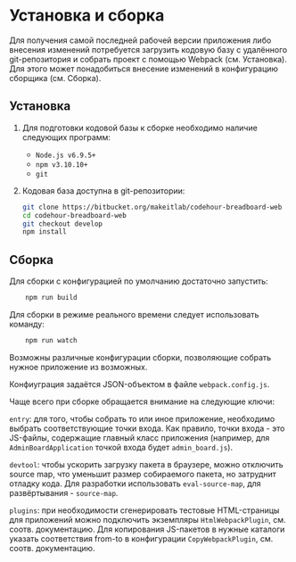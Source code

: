 # Установка и сборка

Для получения самой последней рабочей версии приложения либо внесения изменений
потребуется загрузить кодовую базу с удалённого git-репозитория и собрать проект с помощью
Webpack (см. Установка). 
Для этого может понадобиться внесение изменений в конфигурацию сборщика (см. Сборка).

## Установка

1. Для подготовки кодовой базы к сборке необходимо наличие следующих программ:

    - `Node.js v6.9.5+`
    - `npm v3.10.10+`
    - `git`

2. Кодовая база доступна в git-репозитории:

    ```bash
    git clone https://bitbucket.org/makeitlab/codehour-breadboard-web
    cd codehour-breadboard-web
    git checkout develop
    npm install
    ```
    
## Сборка

Для сборки с конфигурацией по умолчанию достаточно запустить:

```bash
    npm run build
```

Для сборки в режиме реального времени следует использовать команду:

```bash
    npm run watch
```


Возможны различные конфигурации сборки, позволяющие собрать нужное приложение из возможных.

Конфиуграция задаётся JSON-объектом в файле `webpack.config.js`.

Чаще всего при сборке обращается внимание на следующие ключи:

`entry`: для того, чтобы собрать то или иное приложение, необходимо выбрать соответствующие точки входа. 
Как правило, точки входа - это JS-файлы, содержащие главный класс приложения (например, для 
`AdminBoardApplication` точкой входа будет `admin_board.js`).

`devtool`: чтобы ускорить загрузку пакета в браузере, можно отключить source map, что
уменьшит размер собираемого пакета, но затруднит отладку кода. Для разработки использовать `eval-source-map`,
для развёртывания - `source-map`.

`plugins`: при необходимости сгенерировать тестовые HTML-страницы для приложений можно подключить
экземпляры `HtmlWebpackPlugin`, см. соотв. документацию. Для копирования JS-пакетов в нужные
каталоги указать соответствия from-to в конфигурации `CopyWebpackPlugin`, см. соотв. документацию.